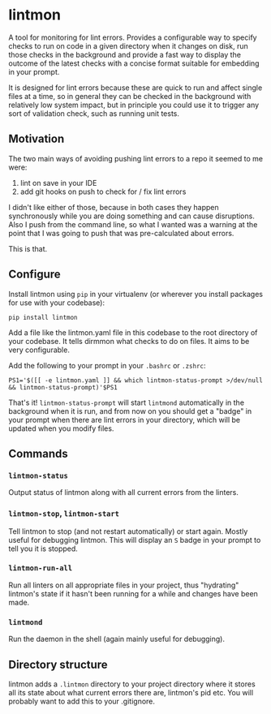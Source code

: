# lintmon

A tool for monitoring for lint errors. Provides a configurable way to specify checks to run on code in a given directory when it changes on disk, run those checks in the background and provide a fast way to display the outcome of the latest checks with a concise format suitable for embedding in your prompt.

It is designed for lint errors because these are quick to run and affect single files at a time, so in general they can be checked in the background with relatively low system impact, but in principle you could use it to trigger any sort of validation check, such as running unit tests.

## Motivation

The two main ways of avoiding pushing lint errors to a repo it seemed to me were:

1. lint on save in your IDE
2. add git hooks on push to check for / fix lint errors

I didn't like either of those, because in both cases they happen synchronously while you are doing something and can cause disruptions. Also I push from the command line, so what I wanted was a warning at the point that I was going to push that was pre-calculated about errors.

This is that.

## Configure

Install lintmon using `pip` in your virtualenv (or wherever you install packages for use with your codebase):

    pip install lintmon

Add a file like the lintmon.yaml file in this codebase to the root directory of your codebase. It tells dirmmon what checks to do on files. It aims to be very configurable.

Add the following to your prompt in your `.bashrc` or `.zshrc`:

    PS1='$([[ -e lintmon.yaml ]] && which lintmon-status-prompt >/dev/null && lintmon-status-prompt)'$PS1

That's it! `lintmon-status-prompt` will start `lintmond` automatically in the background when it is run, and from now on you should get a "badge" in your prompt when there are lint errors in your directory, which will be updated when you modify files.

## Commands

### `lintmon-status`

Output status of lintmon along with all current errors from the linters.

### `lintmon-stop`, `lintmon-start`

Tell lintmon to stop (and not restart automatically) or start again. Mostly useful for debugging lintmon. This will display an ` S ` badge in your prompt to tell you it is stopped.

### `lintmon-run-all`

Run all linters on all appropriate files in your project, thus "hydrating" lintmon's state if it hasn't been running for a while and changes have been made.

### `lintmond`

Run the daemon in the shell (again mainly useful for debugging).


## Directory structure

lintmon adds a `.lintmon` directory to your project directory where it stores all its state about what current errors there are, lintmon's pid etc. You will probably want to add this to your .gitignore.
